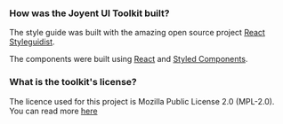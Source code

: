### How was the Joyent UI Toolkit built?

The style guide was built with the amazing open source project [React Styleguidist](https://react-styleguidist.js.org).

The components were built using
[React](https://facebook.github.io/react/) and
[Styled Components](http://styled-components.com).

### What is the toolkit's license?

The licence used for this project is Mozilla Public License 2.0 (MPL-2.0). You
can read more
[here](<https://tldrlegal.com/license/mozilla-public-license-2.0-(mpl-2)>)
